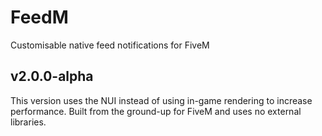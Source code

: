 # FeedM
Customisable native feed notifications for FiveM 

## v2.0.0-alpha

This version uses the NUI instead of using in-game rendering to increase performance. Built from the ground-up for FiveM and uses no external libraries.
